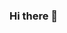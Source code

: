 ### Hi there 👋

<!--
**7Biscuits/7Biscuits** is a ✨ _special_ ✨ repository because its `README.md` (this file) appears on your GitHub profile.

Here are some ideas to get you started:

- 🔭 I’m currently working on Web3 applications...
- 🌱 I’m currently learning GoLang...
- 👯 I’m looking to collaborate on Web applications...
- 🤔 I’m looking for help with Next.js and ...
- 💬 Ask me about ...
- 📫 How to reach me: ...
- 😄 Pronouns: ...
- ⚡ Fun fact: ...
-->
